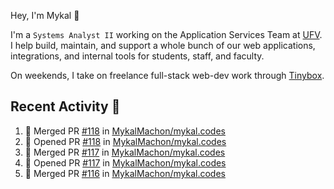 Hey, I'm Mykal 👋

I'm a `Systems Analyst II` working on the Application Services Team at [UFV](https://ufv.ca). 
I help build, maintain, and support a whole bunch of our web applications, integrations, and internal tools for students, staff, and faculty.

On weekends, I take on freelance full-stack web-dev work through [Tinybox](https://tinybox.dev).

## Recent Activity 🚀

<!--START_SECTION:activity-->
1. 🎉 Merged PR [#118](https://github.com/MykalMachon/mykal.codes/pull/118) in [MykalMachon/mykal.codes](https://github.com/MykalMachon/mykal.codes)
2. 💪 Opened PR [#118](https://github.com/MykalMachon/mykal.codes/pull/118) in [MykalMachon/mykal.codes](https://github.com/MykalMachon/mykal.codes)
3. 🎉 Merged PR [#117](https://github.com/MykalMachon/mykal.codes/pull/117) in [MykalMachon/mykal.codes](https://github.com/MykalMachon/mykal.codes)
4. 💪 Opened PR [#117](https://github.com/MykalMachon/mykal.codes/pull/117) in [MykalMachon/mykal.codes](https://github.com/MykalMachon/mykal.codes)
5. 🎉 Merged PR [#116](https://github.com/MykalMachon/mykal.codes/pull/116) in [MykalMachon/mykal.codes](https://github.com/MykalMachon/mykal.codes)
<!--END_SECTION:activity-->
